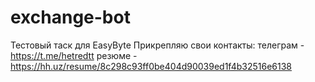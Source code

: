 # exchange-bot
Тестовый таск для EasyByte
Прикрепляю свои контакты:
телеграм - https://t.me/hetredtt
резюме - https://hh.uz/resume/8c298c93ff0be404d90039ed1f4b32516e6138
